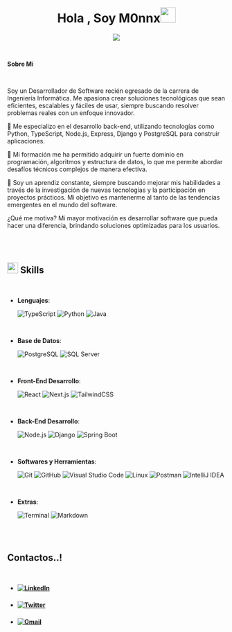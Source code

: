 <h1 align="center"><b>Hola , Soy M0nnx</b><img src="https://media.giphy.com/media/hvRJCLFzcasrR4ia7z/giphy.gif" width="35"></h1>
<!--  -->
<p align="center">
  <a href="https://github.com/DenverCoder1/readme-typing-svg"><img src="https://readme-typing-svg.herokuapp.com?font=Time+New+Roman&color=cyan&size=25&center=true&vCenter=true&width=600&height=100&lines=M0nnx..&hearts;++;Desarrollador+de+Software+Recien+Egresado,;Rapido+Aprendizaje/Autodidacta,;Amo+Aprender+cosas+nuevas..<3"></a>
</p>

<br>

	
 **Sobre Mi**


<br>

Soy un Desarrollador de Software recién egresado de la carrera de Ingeniería Informática. Me apasiona crear soluciones tecnológicas que sean eficientes, escalables y fáciles de usar, siempre buscando resolver problemas reales con un enfoque innovador.

🔹 Me especializo en el desarrollo back-end, utilizando tecnologías como Python, TypeScript, Node.js, Express, Django y PostgreSQL para construir aplicaciones.

🔹 Mi formación me ha permitido adquirir un fuerte dominio en programación, algoritmos y estructura de datos, lo que me permite abordar desafíos técnicos complejos de manera efectiva.

🔹 Soy un aprendiz constante, siempre buscando mejorar mis habilidades a través de la investigación de nuevas tecnologías y la participación en proyectos prácticos. Mi objetivo es mantenerme al tanto de las tendencias emergentes en el mundo del software.

¿Qué me motiva?
Mi mayor motivación es desarrollar software que pueda hacer una diferencia, brindando soluciones optimizadas para los usuarios.

<br><br>


## <img src="https://media2.giphy.com/media/QssGEmpkyEOhBCb7e1/giphy.gif?cid=ecf05e47a0n3gi1bfqntqmob8g9aid1oyj2wr3ds3mg700bl&rid=giphy.gif" width ="25"><b> Skills</b>
<br>

<p align="center">

- **Lenguajes**:
    
    ![TypeScript](https://img.shields.io/badge/TypeScript-%23007ACC.svg?style=for-the-badge&logo=typescript&logoColor=white)
    ![Python](https://img.shields.io/badge/Python%20-%2314354C.svg?style=for-the-badge&logo=python&logoColor=white)
    ![Java](https://img.shields.io/badge/java-%23ED8B00.svg?style=for-the-badge&logo=openjdk&logoColor=white)

<br>   

- **Base de Datos**:

    ![PostgreSQL](https://img.shields.io/badge/PostgreSQL-%23336791.svg?style=for-the-badge&logo=postgresql&logoColor=white)
    ![SQL Server](https://img.shields.io/badge/SQL%20Server-%230078D4.svg?style=for-the-badge&logo=microsoftsqlserver&logoColor=white)


<br>

- **Front-End Desarrollo**:

    ![React](https://img.shields.io/badge/React-%2361DAFB.svg?style=for-the-badge&logo=react&logoColor=black)
    ![Next.js](https://img.shields.io/badge/Next.js-%23000000.svg?style=for-the-badge&logo=next.js&logoColor=white)
    ![TailwindCSS](https://img.shields.io/badge/TailwindCSS-%2338B2AC.svg?style=for-the-badge&logo=tailwind-css&logoColor=white)

<br>  

- **Back-End Desarrollo**:

    ![Node.js](https://img.shields.io/badge/Node.js-%23339933.svg?style=for-the-badge&logo=node.js&logoColor=white)
    ![Django](https://img.shields.io/badge/Django-%23092E20.svg?style=for-the-badge&logo=django&logoColor=white)
    ![Spring Boot](https://img.shields.io/badge/spring-%236DB33F.svg?style=for-the-badge&logo=spring&logoColor=white)

<br>

- **Softwares y Herramientas**:

    ![Git](https://img.shields.io/badge/git-%23F05033.svg?style=for-the-badge&logo=git&logoColor=white)
    ![GitHub](https://img.shields.io/badge/github-%23121011.svg?style=for-the-badge&logo=github&logoColor=white)
    ![Visual Studio Code](https://img.shields.io/badge/Visual%20Studio%20Code-0078d7.svg?style=for-the-badge&logo=visual-studio-code&logoColor=white)
    ![Linux](https://img.shields.io/badge/Linux-FCC624?style=for-the-badge&logo=linux&logoColor=black)
    ![Postman](https://img.shields.io/badge/Postman-%23FF6C37.svg?style=for-the-badge&logo=postman&logoColor=white)
    ![IntelliJ IDEA](https://img.shields.io/badge/IntelliJIDEA-000000.svg?style=for-the-badge&logo=intellij-idea&logoColor=white)

<br>

- **Extras**:

    ![Terminal](https://img.shields.io/badge/Terminal-%23054020?style=for-the-badge&logo=gnu-bash&logoColor=white)
    ![Markdown](https://img.shields.io/badge/markdown-%23000000.svg?style=for-the-badge&logo=markdown&logoColor=white)   


</p>


<br>
<br>

## <b> Contactos..!
<br>
<div align='left'>

<ul>

<li>
  <a href="https://www.linkedin.com/in/esteban-devia-alfaro-9b2bb8224" target="_blank">
    <img src="https://img.shields.io/badge/LinkedIn-%2300ACE6.svg?style=for-the-badge&logo=linkedin&logoColor=white" alt="LinkedIn" style="margin-bottom: 5px;"/>
  </a>
</li>


<br>

<li>
  <a href="https://twitter.com/M0nn_x" target="_blank">
    <img src="https://img.shields.io/badge/Twitter-%231DA1F2.svg?style=for-the-badge&logo=twitter&logoColor=white" alt="Twitter" style="margin-bottom: 5px;"/>
  </a>
</li>

<br>

<li>
  <a href="mailto:deviaalfaroesteban@gmail.com" target="_blank">
    <img src="https://img.shields.io/badge/Gmail-%23EA4335.svg?style=for-the-badge&logo=gmail&logoColor=white" alt="Gmail" style="margin-bottom: 5px;"/>
  </a>
</li>

	
</ul>
</div>

<br>
<br>
<br>

<div align='center'>

</div>
<br>
<br>
<br>
<br>
<br>
